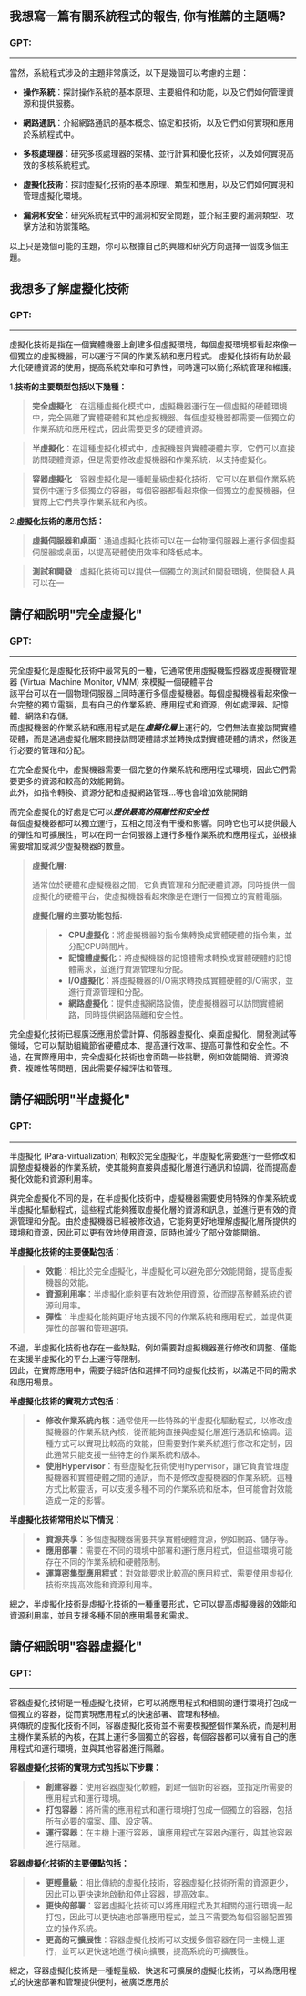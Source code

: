 我想寫一篇有關系統程式的報告, 你有推薦的主題嗎?
---
### GPT:

---
當然，系統程式涉及的主題非常廣泛，以下是幾個可以考慮的主題：

* **操作系統**：探討操作系統的基本原理、主要組件和功能，以及它們如何管理資源和提供服務。

* **網路通訊**：介紹網路通訊的基本概念、協定和技術，以及它們如何實現和應用於系統程式中。

* **多核處理器**：研究多核處理器的架構、並行計算和優化技術，以及如何實現高效的多核系統程式。

* **虛擬化技術**：探討虛擬化技術的基本原理、類型和應用，以及它們如何實現和管理虛擬化環境。

* **漏洞和安全**：研究系統程式中的漏洞和安全問題，並介紹主要的漏洞類型、攻擊方法和防禦策略。

以上只是幾個可能的主題，你可以根據自己的興趣和研究方向選擇一個或多個主題。


我想多了解虛擬化技術
---
### GPT:

---
虛擬化技術是指在一個實體機器上創建多個虛擬環境，每個虛擬環境都看起來像一個獨立的虛擬機器，可以運行不同的作業系統和應用程式。
虛擬化技術有助於最大化硬體資源的使用，提高系統效率和可靠性，同時還可以簡化系統管理和維護。

1.**技術的主要類型包括以下幾種：**

> **完全虛擬化**：在這種虛擬化模式中，虛擬機器運行在一個虛擬的硬體環境中，完全隔離了實體硬體和其他虛擬機器。每個虛擬機器都需要一個獨立的作業系統和應用程式，因此需要更多的硬體資源。

> **半虛擬化**：在這種虛擬化模式中，虛擬機器與實體硬體共享，它們可以直接訪問硬體資源，但是需要修改虛擬機器和作業系統，以支持虛擬化。

> **容器虛擬化**：容器虛擬化是一種輕量級虛擬化技術，它可以在單個作業系統實例中運行多個獨立的容器，每個容器都看起來像一個獨立的虛擬機器，但實際上它們共享作業系統和內核。

2.**虛擬化技術的應用包括：**

> **虛擬伺服器和桌面**：通過虛擬化技術可以在一台物理伺服器上運行多個虛擬伺服器或桌面，以提高硬體使用效率和降低成本。

> **測試和開發**：虛擬化技術可以提供一個獨立的測試和開發環境，使開發人員可以在一


請仔細說明"完全虛擬化"
---
### GPT:

---
  完全虛擬化是虛擬化技術中最常見的一種，它通常使用虛擬機監控器或虛擬機管理器 (Virtual Machine Monitor, VMM) 來模擬一個硬體平台  
該平台可以在一個物理伺服器上同時運行多個虛擬機器。每個虛擬機器看起來像一台完整的獨立電腦，具有自己的作業系統、應用程式和資源，例如處理器、記憶體、網路和存儲。  
而虛擬機器的作業系統和應用程式是在***虛擬化層***上運行的，它們無法直接訪問實體硬體，而是通過虛擬化層來間接訪問硬體請求並轉換成對實體硬體的請求，然後進行必要的管理和分配。  

在完全虛擬化中，虛擬機器需要一個完整的作業系統和應用程式環境，因此它們需要更多的資源和較高的效能開銷。  
此外，如指令轉換、資源分配和虛擬網路管理...等也會增加效能開銷  

而完全虛擬化的好處是它可以***提供最高的隔離性和安全性***  
每個虛擬機器都可以獨立運行，互相之間沒有干擾和影響。同時它也可以提供最大的彈性和可擴展性，可以在同一台伺服器上運行多種作業系統和應用程式，並根據需要增加或減少虛擬機器的數量。


>**虛擬化層:**
>
>通常位於硬體和虛擬機器之間，它負責管理和分配硬體資源，同時提供一個虛擬化的硬體平台，使虛擬機器看起來像是在運行一個獨立的實體電腦。
>
>**虛擬化層的主要功能包括:**
>> * **CPU虛擬化**：將虛擬機器的指令集轉換成實體硬體的指令集，並分配CPU時間片。
>> * **記憶體虛擬化**：將虛擬機器的記憶體需求轉換成實體硬體的記憶體需求，並進行資源管理和分配。
>> * **I/O虛擬化**：將虛擬機器的I/O需求轉換成實體硬體的I/O需求，並進行資源管理和分配。
>> * **網路虛擬化**：提供虛擬網路設備，使虛擬機器可以訪問實體網路，同時提供網路隔離和安全性。

完全虛擬化技術已經廣泛應用於雲計算、伺服器虛擬化、桌面虛擬化、開發測試等領域，它可以幫助組織節省硬體成本、提高運行效率、提高可靠性和安全性。不過，在實際應用中，完全虛擬化技術也會面臨一些挑戰，例如效能開銷、資源浪費、複雜性等問題，因此需要仔細評估和管理。

請仔細說明"半虛擬化"
---
### GPT:

---
半虛擬化 (Para-virtualization) 相較於完全虛擬化，半虛擬化需要進行一些修改和調整虛擬機器的作業系統，使其能夠直接與虛擬化層進行通訊和協調，從而提高虛擬化效能和資源利用率。

與完全虛擬化不同的是，在半虛擬化技術中，虛擬機器需要使用特殊的作業系統或半虛擬化驅動程式，這些程式能夠獲取虛擬化層的資源和訊息，並進行更有效的資源管理和分配。由於虛擬機器已經被修改過，它能夠更好地理解虛擬化層所提供的環境和資源，因此可以更有效地使用資源，同時也減少了部分效能開銷。

**半虛擬化技術的主要優點包括：**

> * **效能**：相比於完全虛擬化，半虛擬化可以避免部分效能開銷，提高虛擬機器的效能。  
> * **資源利用率**：半虛擬化能夠更有效地使用資源，從而提高整體系統的資源利用率。  
> * **彈性**：半虛擬化能夠更好地支援不同的作業系統和應用程式，並提供更彈性的部署和管理選項。  

不過，半虛擬化技術也存在一些缺點，例如需要對虛擬機器進行修改和調整、僅能在支援半虛擬化的平台上運行等限制。  
因此，在實際應用中，需要仔細評估和選擇不同的虛擬化技術，以滿足不同的需求和應用場景。  

**半虛擬化技術的實現方式包括：**

> * **修改作業系統內核**：通常使用一些特殊的半虛擬化驅動程式，以修改虛擬機器的作業系統內核，從而能夠直接與虛擬化層進行通訊和協調。這種方式可以實現比較高的效能，但需要對作業系統進行修改和定制，因此通常只能支援一些特定的作業系統和版本。  
> * **使用Hypervisor**：有些虛擬化技術使用hypervisor，讓它負責管理虛擬機器和實體硬體之間的通訊，而不是修改虛擬機器的作業系統。這種方式比較靈活，可以支援多種不同的作業系統和版本，但可能會對效能造成一定的影響。  

**半虛擬化技術常用於以下情況：**

> * **資源共享**：多個虛擬機器需要共享實體硬體資源，例如網路、儲存等。
> * **應用部署**：需要在不同的環境中部署和運行應用程式，但這些環境可能存在不同的作業系統和硬體限制。
> * **運算密集型應用程式**：對效能要求比較高的應用程式，需要使用虛擬化技術來提高效能和資源利用率。

總之，半虛擬化技術是虛擬化技術的一種重要形式，它可以提高虛擬機器的效能和資源利用率，並且支援多種不同的應用場景和需求。

請仔細說明"容器虛擬化"
---
### GPT:

---
容器虛擬化技術是一種虛擬化技術，它可以將應用程式和相關的運行環境打包成一個獨立的容器，從而實現應用程式的快速部署、管理和移植。  
與傳統的虛擬化技術不同，容器虛擬化技術並不需要模擬整個作業系統，而是利用主機作業系統的內核，在其上運行多個獨立的容器，每個容器都可以擁有自己的應用程式和運行環境，並與其他容器進行隔離。


**容器虛擬化技術的實現方式包括以下步驟：**

> * **創建容器**：使用容器虛擬化軟體，創建一個新的容器，並指定所需要的應用程式和運行環境。
> * **打包容器**：將所需的應用程式和運行環境打包成一個獨立的容器，包括所有必要的檔案、庫、設定等。
> * **運行容器**：在主機上運行容器，讓應用程式在容器內運行，與其他容器進行隔離。

**容器虛擬化技術的主要優點包括：**

> * **更輕量級**：相比傳統的虛擬化技術，容器虛擬化技術所需的資源更少，因此可以更快速地啟動和停止容器，提高效率。
> * **更快的部署**：容器虛擬化技術可以將應用程式及其相關的運行環境一起打包，因此可以更快速地部署應用程式，並且不需要為每個容器配置獨立的操作系統。
> * **更高的可擴展性**：容器虛擬化技術可以支援多個容器在同一主機上運行，並可以更快速地進行橫向擴展，提高系統的可擴展性。

總之，容器虛擬化技術是一種輕量級、快速和可擴展的虛擬化技術，可以為應用程式的快速部署和管理提供便利，被廣泛應用於
